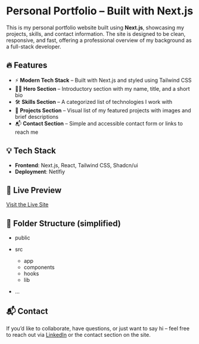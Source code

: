 # Personal Portfolio – Built with Next.js

This is my personal portfolio website built using **Next.js**, showcasing my projects, skills, and contact information. The site is designed to be clean, responsive, and fast, offering a professional overview of my background as a full-stack developer.

## 🔥 Features

- ⚡ **Modern Tech Stack** – Built with Next.js and styled using Tailwind CSS
- 🧑‍💼 **Hero Section** – Introductory section with my name, title, and a short bio
- 🛠️ **Skills Section** – A categorized list of technologies I work with
- 📁 **Projects Section** – Visual list of my featured projects with images and brief descriptions
- 📬 **Contact Section** – Simple and accessible contact form or links to reach me

## 💡 Tech Stack

- **Frontend**: Next.js, React, Tailwind CSS, Shadcn/ui
- **Deployment**: Netlfiy

## 📸 Live Preview

[Visit the Live Site](https://andudev.netlify.app)

## 📂 Folder Structure (simplified)

- public
- src

    - app
    - components
    - hooks
    - lib
- ...


## 📬 Contact

If you’d like to collaborate, have questions, or just want to say hi – feel free to reach out via [LinkedIn](https://www.linkedin.com/in/andualem-fereja-602484213/) or the contact section on the site.

